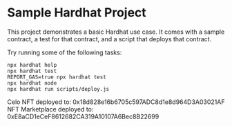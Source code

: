 # Sample Hardhat Project

This project demonstrates a basic Hardhat use case. It comes with a sample contract, a test for that contract, and a script that deploys that contract.

Try running some of the following tasks:

```shell
npx hardhat help
npx hardhat test
REPORT_GAS=true npx hardhat test
npx hardhat node
npx hardhat run scripts/deploy.js
```


Celo NFT deployed to: 0x18d828e16b6705c597ADC8d1e8d964D3A03021AF
NFT Marketplace deployed to: 0xE8aCD1eCeF8612682CA319A10107A6Bec8B22699